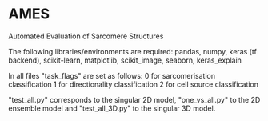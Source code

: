 # AMES
Automated Evaluation of Sarcomere Structures

The following libraries/environments are required:
pandas, numpy, keras (tf backend), scikit-learn, matplotlib, scikit_image, seaborn, keras_explain

In all files "task_flags" are set as follows:
0 for sarcomerisation classification
1 for directionality classification
2 for cell source classification

"test_all.py" corresponds to the singular 2D model, "one_vs_all.py" to the 2D ensemble model and "test_all_3D.py" to the singular 3D model.
